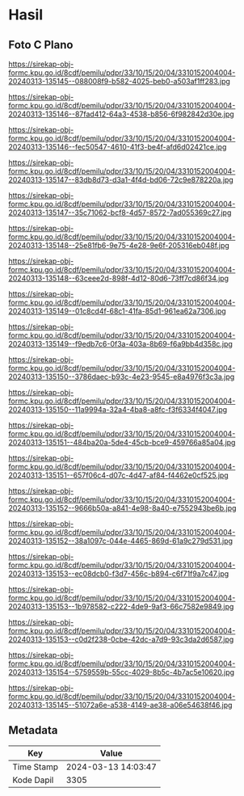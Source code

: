 # Hasil

## Foto C Plano

https://sirekap-obj-formc.kpu.go.id/8cdf/pemilu/pdpr/33/10/15/20/04/3310152004004-20240313-135145--088008f9-b582-4025-beb0-a503af1ff283.jpg

https://sirekap-obj-formc.kpu.go.id/8cdf/pemilu/pdpr/33/10/15/20/04/3310152004004-20240313-135146--87fad412-64a3-4538-b856-6f982842d30e.jpg

https://sirekap-obj-formc.kpu.go.id/8cdf/pemilu/pdpr/33/10/15/20/04/3310152004004-20240313-135146--fec50547-4610-41f3-be4f-afd6d02421ce.jpg

https://sirekap-obj-formc.kpu.go.id/8cdf/pemilu/pdpr/33/10/15/20/04/3310152004004-20240313-135147--83db8d73-d3a1-4f4d-bd06-72c9e878220a.jpg

https://sirekap-obj-formc.kpu.go.id/8cdf/pemilu/pdpr/33/10/15/20/04/3310152004004-20240313-135147--35c71062-bcf8-4d57-8572-7ad055369c27.jpg

https://sirekap-obj-formc.kpu.go.id/8cdf/pemilu/pdpr/33/10/15/20/04/3310152004004-20240313-135148--25e81fb6-9e75-4e28-9e6f-205316eb048f.jpg

https://sirekap-obj-formc.kpu.go.id/8cdf/pemilu/pdpr/33/10/15/20/04/3310152004004-20240313-135148--63ceee2d-898f-4d12-80d6-73ff7cd86f34.jpg

https://sirekap-obj-formc.kpu.go.id/8cdf/pemilu/pdpr/33/10/15/20/04/3310152004004-20240313-135149--01c8cd4f-68c1-41fa-85d1-961ea62a7306.jpg

https://sirekap-obj-formc.kpu.go.id/8cdf/pemilu/pdpr/33/10/15/20/04/3310152004004-20240313-135149--f9edb7c6-0f3a-403a-8b69-f6a9bb4d358c.jpg

https://sirekap-obj-formc.kpu.go.id/8cdf/pemilu/pdpr/33/10/15/20/04/3310152004004-20240313-135150--3786daec-b93c-4e23-9545-e8a4976f3c3a.jpg

https://sirekap-obj-formc.kpu.go.id/8cdf/pemilu/pdpr/33/10/15/20/04/3310152004004-20240313-135150--11a9994a-32a4-4ba8-a8fc-f3f6334f4047.jpg

https://sirekap-obj-formc.kpu.go.id/8cdf/pemilu/pdpr/33/10/15/20/04/3310152004004-20240313-135151--484ba20a-5de4-45cb-bce9-459766a85a04.jpg

https://sirekap-obj-formc.kpu.go.id/8cdf/pemilu/pdpr/33/10/15/20/04/3310152004004-20240313-135151--657f06c4-d07c-4d47-af84-f4462e0cf525.jpg

https://sirekap-obj-formc.kpu.go.id/8cdf/pemilu/pdpr/33/10/15/20/04/3310152004004-20240313-135152--9666b50a-a841-4e98-8a40-e7552943be6b.jpg

https://sirekap-obj-formc.kpu.go.id/8cdf/pemilu/pdpr/33/10/15/20/04/3310152004004-20240313-135152--38a1097c-044e-4465-869d-61a9c279d531.jpg

https://sirekap-obj-formc.kpu.go.id/8cdf/pemilu/pdpr/33/10/15/20/04/3310152004004-20240313-135153--ec08dcb0-f3d7-456c-b894-c6f71f9a7c47.jpg

https://sirekap-obj-formc.kpu.go.id/8cdf/pemilu/pdpr/33/10/15/20/04/3310152004004-20240313-135153--1b978582-c222-4de9-9af3-66c7582e9849.jpg

https://sirekap-obj-formc.kpu.go.id/8cdf/pemilu/pdpr/33/10/15/20/04/3310152004004-20240313-135153--c0d2f238-0cbe-42dc-a7d9-93c3da2d6587.jpg

https://sirekap-obj-formc.kpu.go.id/8cdf/pemilu/pdpr/33/10/15/20/04/3310152004004-20240313-135154--5759559b-55cc-4029-8b5c-4b7ac5e10620.jpg

https://sirekap-obj-formc.kpu.go.id/8cdf/pemilu/pdpr/33/10/15/20/04/3310152004004-20240313-135145--51072a6e-a538-4149-ae38-a06e54638f46.jpg


## Metadata

| Key        | Value               |
| ---------- | ------------------- |
| Time Stamp | 2024-03-13 14:03:47 |
| Kode Dapil | 3305                |



